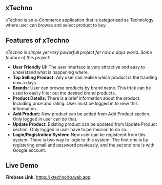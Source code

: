 ## xTechno

xTechno is an e-Commerce application that is categorized as Technology where user can browse and select product to buy.

## Features of xTechno

_xTechno is simple yet very powerfull project for now a days world. Some feature of this project:_

- **User Friendly UI:** The user interface is very attractive and easy to understand what is happening where.
- **Top Selling Product:** Any user can realise which product is the tranding now a days.
- **Brands:** User can browse products by brand name. This trick can be used to easily filter out the desired brand products.
- **Product Details:** There is a brief information about the product. Including price and rating. User must be logged in to view this information.
- **Add Product:** New product can be added from Add Product section. Only logged in user can do that.
- **Update Product:** Existing product can be updated from Update Product section. Only logged in user have to permission to do so.
- **Login/Registration System:** New user can be registered from this system. There is two way to login to this system. The first one is by registering email and password previously, and the second one is with Google account.

## Live Demo

**Firebase Link:** https://xtechnohq.web.app
